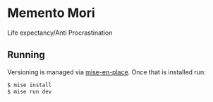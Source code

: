 # Memento Mori

Life expectancy/Anti Procrastination

## Running

Versioning is managed via [mise-en-place](https://mise.jdx.dev/). Once that is installed run:

```sh
$ mise install
$ mise run dev
```
